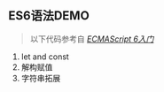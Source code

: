 ## ES6语法DEMO

> 以下代码参考自 *[ECMAScript 6入门](http://es6.ruanyifeng.com/#README)*

1. let and const
2. 解构赋值
3. 字符串拓展
